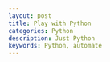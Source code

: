 ```yaml
---
layout: post
title: Play with Python
categories: Python
description: Just Python 
keywords: Python, automate
---
```

